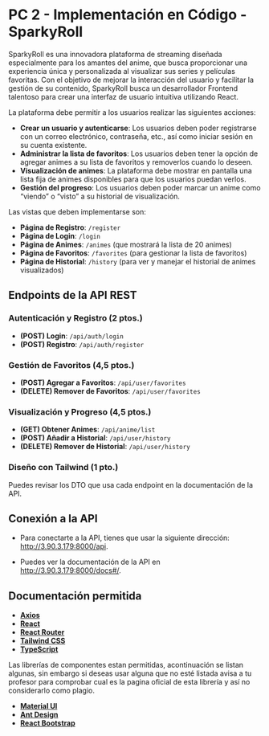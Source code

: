 # PC 2 - Implementación en Código - SparkyRoll

SparkyRoll es una innovadora plataforma de streaming diseñada especialmente para los amantes del anime, que busca proporcionar una experiencia única y personalizada al visualizar sus series y películas favoritas. Con el objetivo de mejorar la interacción del usuario y facilitar la gestión de su contenido, SparkyRoll busca un desarrollador Frontend talentoso para crear una interfaz de usuario intuitiva utilizando React.

La plataforma debe permitir a los usuarios realizar las siguientes acciones:

- **Crear un usuario y autenticarse**: Los usuarios deben poder registrarse con un correo electrónico, contraseña, etc., así como iniciar sesión en su cuenta existente.
- **Administrar la lista de favoritos**: Los usuarios deben tener la opción de agregar animes a su lista de favoritos y removerlos cuando lo deseen.
- **Visualización de animes**: La plataforma debe mostrar en pantalla una lista fija de animes disponibles para que los usuarios puedan verlos.
- **Gestión del progreso**: Los usuarios deben poder marcar un anime como “viendo” o “visto” a su historial de visualización.

Las vistas que deben implementarse son:

- **Página de Registro**: `/register`
- **Página de Login**: `/login`
- **Página de Animes**: `/animes` (que mostrará la lista de 20 animes)
- **Página de Favoritos**: `/favorites` (para gestionar la lista de favoritos)
- **Página de Historial**: `/history` (para ver y manejar el historial de animes visualizados)

## Endpoints de la API REST

### Autenticación y Registro (2 ptos.)

- **(POST) Login**: `/api/auth/login`
- **(POST) Registro**: `/api/auth/register`

### Gestión de Favoritos (4,5 ptos.)

- **(POST) Agregar a Favoritos**: `/api/user/favorites`
- **(DELETE) Remover de Favoritos**: `/api/user/favorites`

### Visualización y Progreso (4,5 ptos.)

- **(GET) Obtener Animes**: `/api/anime/list`
- **(POST) Añadir a Historial**: `/api/user/history`
- **(DELETE) Remover de Historial**: `/api/user/history`

### Diseño con Tailwind (1 pto.)

Puedes revisar los DTO que usa cada endpoint en la documentación de la API.

## Conexión a la API

- Para conectarte a la API, tienes que usar la siguiente dirección: <http://3.90.3.179:8000/api>.

- Puedes ver la documentación de la API en <http://3.90.3.179:8000/docs#/>.

## Documentación permitida

- [**Axios**](https://axios-http.com/docs/intro)
- [**React**](https://react.dev/reference/react)
- [**React Router**](https://reactrouter.com/web/guides/quick-start)
- [**Tailwind CSS**](https://tailwindcss.com/docs)
- [**TypeScript**](https://www.typescriptlang.org/docs/)

Las librerías de componentes estan permitidas, acontinuación se listan algunas, sin embargo si deseas usar alguna que no esté listada avisa a tu profesor para comprobar cual es la pagina oficial de esta librería y así no considerarlo como plagio.

- [**Material UI**](https://mui.com/material-ui/getting-started/)
- [**Ant Design**](https://ant.design/)
- [**React Bootstrap**](https://react-bootstrap.netlify.app/docs/components/accordion)
